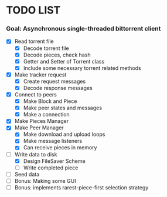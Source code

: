 # TODO LIST
### Goal: Asynchronous single-threaded bittorrent client

- [x] Read torrent file
  - [x] Decode torrent file
  - [x] Decode pieces, check hash
  - [x] Getter and Setter of Torrent class
  - [x] Include some necessary torrent related methods
- [x] Make tracker request
  - [x] Create request messages
  - [x] Decode response messages
- [x] Connect to peers
  - [x] Make Block and Piece
  - [x] Make peer states and messages
  - [x] Make a connection
- [x] Make Pieces Manager
- [x] Make Peer Manager
  - [x] Make download and upload loops
  - [x] Make message listeners
  - [x] Can receive pieces in memory
- [ ] Write data to disk
  - [x] Design FileSaver Scheme
  - [ ] Write completed piece
- [ ] Seed data
- [ ] Bonus: Making some GUI
- [ ] Bonus: implements rarest-piece-first selection strategy